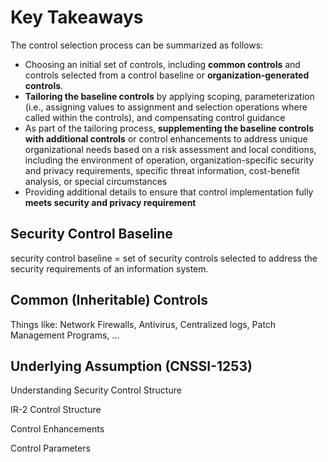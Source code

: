 # Key Takeaways
The control selection process can be summarized as follows:

- Choosing an initial set of controls, including __common controls__ and controls selected from a control baseline or __organization-generated controls__.
- __Tailoring the baseline controls__ by applying scoping, parameterization (i.e., assigning values to assignment and selection operations where called within the controls), and compensating control guidance
- As part of the tailoring process, __supplementing the baseline controls with additional controls__
or control enhancements to address unique organizational needs based on a risk assessment and local conditions,
including the environment of operation, organization-specific security and privacy requirements, 
specific threat information, cost-benefit analysis, or special circumstances
- Providing additional details to ensure that control implementation fully __meets security and privacy requirement__

## Security Control Baseline
security control baseline = set of security controls selected to address the security requirements of an information system.

## Common (Inheritable) Controls
Things like: Network Firewalls, Antivirus, Centralized logs, Patch Management Programs, ...


## Underlying Assumption (CNSSI-1253)

Understanding Security Control Structure

IR-2 Control Structure

Control Enhancements

Control Parameters


